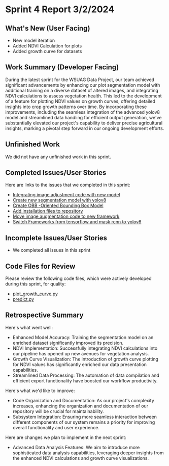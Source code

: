 # Sprint 4 Report 3/2/2024

## What's New (User Facing)
 * New model iteration
 * Added NDVI Calculation for plots
 * Added growth curve for datasets


## Work Summary (Developer Facing)
During the latest sprint for the WSUAG Data Project, our team achieved significant advancements by enhancing our plot segmentation model with additional training on a diverse dataset of altered images, and integrating NDVI calculations to assess vegetation health. This led to the development of a feature for plotting NDVI values on growth curves, offering detailed insights into crop growth patterns over time. By incorporating these improvements, including the seamless integration of the advanced yolov8 model and streamlined data handling for efficient output generation, we've substantially elevated our project's capability to deliver precise agricultural insights, marking a pivotal step forward in our ongoing development efforts.

## Unfinished Work
We did not have any unfinished work in this sprint.



## Completed Issues/User Stories
Here are links to the issues that we completed in this sprint:
* [Integrating image adjustment code with new model](https://github.com/WSUCptSCapstone-F23-S24/wsuag-arduinoapp/issues/41)
* [Create new segmentation model with yolov8](https://github.com/WSUCptSCapstone-F23-S24/wsuag-arduinoapp/issues/40)
* [Create OBB -Oriented Bounding Box Model](https://github.com/WSUCptSCapstone-F23-S24/wsuag-arduinoapp/issues/39)
* [Add installation files to repository](https://github.com/WSUCptSCapstone-F23-S24/wsuag-arduinoapp/issues/38)
* [Move image augmentation code to new framework](https://github.com/WSUCptSCapstone-F23-S24/wsuag-arduinoapp/issues/37)
* [Switch Frameworks from tensorflow and mask rcnn to yolov8](https://github.com/WSUCptSCapstone-F23-S24/wsuag-arduinoapp/issues/36)

 ## Incomplete Issues/User Stories
* We completed all issues in this sprint


## Code Files for Review
Please review the following code files, which were actively developed during this sprint, for quality:
   * [plot_growth_curve.py](https://github.com/WSUCptSCapstone-F23-S24/wsuag-arduinoapp/blob/sprint4.2/src/plot_growth_curve_adjusted.py)
   * [predict.py](https://github.com/WSUCptSCapstone-F23-S24/wsuag-arduinoapp/blob/sprint4.2/src/predictnew.py)

 

## Retrospective Summary
Here's what went well:
   * Enhanced Model Accuracy: Training the segmentation model on an enriched dataset significantly improved its precision.
   * NDVI Implementation: Successfully integrating NDVI calculations into our pipeline has opened up new avenues for vegetation analysis.
   * Growth Curve Visualization: The introduction of growth curve plotting for NDVI values has significantly enriched our data presentation capabilities.
   * Streamlined Data Processing: The automation of data compilation and efficient export functionality have boosted our workflow productivity.
 
Here's what we'd like to improve:
   * Code Organization and Documentation: As our project's complexity increases, enhancing the organization and documentation of our repository will be crucial for maintainability.
   * Subsystem Integration: Ensuring more seamless interaction between different components of our system remains a priority for improving overall functionality and user experience.
  
Here are changes we plan to implement in the next sprint:
   * Advanced Data Analysis Features: We aim to introduce more sophisticated data analysis capabilities, leveraging deeper insights from the enhanced NDVI calculations and growth curve visualizations.

